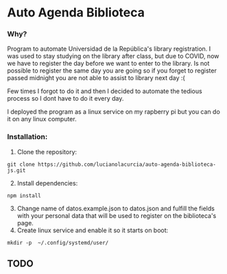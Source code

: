 # Auto Agenda Biblioteca

### Why?
Program to automate Universidad de la República's library registration.
I was used to stay studying on the library after class, but due to COVID, now we have to register the day before we want to enter to the library. Is not possible to register the same day you are going so if you forget to register passed midnight you are not able to assist to library next day :(

Few times I forgot to do it and then I decided to automate the tedious process so I dont have to do it every day.

I deployed the program as a linux service on my rapberry pi but you can do it on any linux computer.
### Installation:

1. Clone the repository:
  ```
  git clone https://github.com/lucianolacurcia/auto-agenda-biblioteca-js.git
  ```
2. Install dependencies:
  ```
  npm install
  ```
3. Change name of datos.example.json to datos.json and fulfill the fields with your personal data that will be used to register on the biblioteca's page.
4. Create linux service and enable it so it starts on boot:
  ```
  mkdir -p  ~/.config/systemd/user/
  
  ```

## TODO
